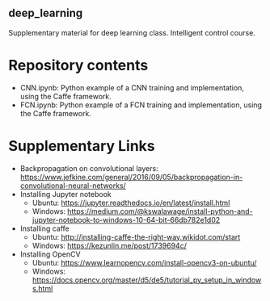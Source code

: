 ## deep_learning
Supplementary material for deep learning class. Intelligent control course. 

# Repository contents
* CNN.ipynb: Python example of a CNN training and implementation, using the Caffe framework.
* FCN.ipynb: Python example of a FCN training and implementation, using the Caffe framework.

# Supplementary Links
* Backpropagation on convolutional layers: https://www.jefkine.com/general/2016/09/05/backpropagation-in-convolutional-neural-networks/
* Installing Jupyter notebook
  * Ubuntu: https://jupyter.readthedocs.io/en/latest/install.html
  * Windows: https://medium.com/@kswalawage/install-python-and-jupyter-notebook-to-windows-10-64-bit-66db782e1d02
* Installing caffe 
  * Ubuntu: http://installing-caffe-the-right-way.wikidot.com/start
  * Windows: https://kezunlin.me/post/1739694c/
* Installing OpenCV
  * Ubuntu: https://www.learnopencv.com/install-opencv3-on-ubuntu/
  * Windows: https://docs.opencv.org/master/d5/de5/tutorial_py_setup_in_windows.html

